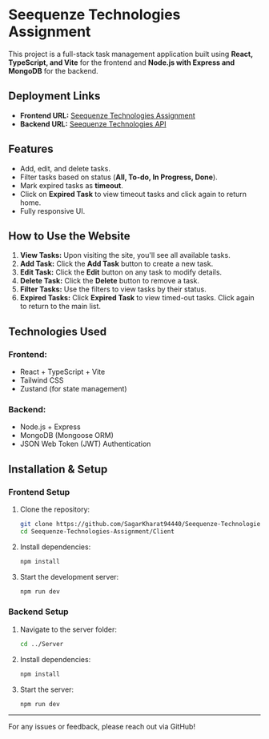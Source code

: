 # Seequenze Technologies Assignment

This project is a full-stack task management application built using **React, TypeScript, and Vite** for the frontend and **Node.js with Express and MongoDB** for the backend.

## Deployment Links

- **Frontend URL:** [Seequenze Technologies Assignment](https://seequenze-technologies-assignment-ashen.vercel.app/)
- **Backend URL:** [Seequenze Technologies API](https://seequenze-technologies-assignment.onrender.com)

## Features

- Add, edit, and delete tasks.
- Filter tasks based on status (**All, To-do, In Progress, Done**).
- Mark expired tasks as **timeout**.
- Click on **Expired Task** to view timeout tasks and click again to return home.
- Fully responsive UI.

## How to Use the Website

1. **View Tasks:** Upon visiting the site, you'll see all available tasks.
2. **Add Task:** Click the **Add Task** button to create a new task.
3. **Edit Task:** Click the **Edit** button on any task to modify details.
4. **Delete Task:** Click the **Delete** button to remove a task.
5. **Filter Tasks:** Use the filters to view tasks by their status.
6. **Expired Tasks:** Click **Expired Task** to view timed-out tasks. Click again to return to the main list.

## Technologies Used

### Frontend:

- React + TypeScript + Vite
- Tailwind CSS
- Zustand (for state management)

### Backend:

- Node.js + Express
- MongoDB (Mongoose ORM)
- JSON Web Token (JWT) Authentication

## Installation & Setup

### **Frontend Setup**

1. Clone the repository:
   ```sh
   git clone https://github.com/SagarKharat94440/Seequenze-Technologies-Assignment.git
   cd Seequenze-Technologies-Assignment/Client
   ```
2. Install dependencies:
   ```sh
   npm install
   ```
3. Start the development server:
   ```sh
   npm run dev
   ```

### **Backend Setup**

1. Navigate to the server folder:
   ```sh
   cd ../Server
   ```
2. Install dependencies:
   ```sh
   npm install
   ```
3. Start the server:
   ```sh
   npm run dev
   ```

---

For any issues or feedback, please reach out via GitHub!

